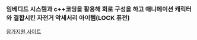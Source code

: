 ### 임베디드 시스템과 c++코딩을 활용해 회로 구성을 하고 애니메이션 캐릭터와 결합시킨 자전거 악세서리 아이템(LOCK 퓨전) 
[참가지원 사이트](https://www.gcon.or.kr/ghub/program/view?menuId=MENU01970&pageNum=1&listType=01&rowCnt=8&schHub=&schText=&proid=PRO0002400)
